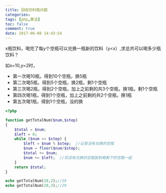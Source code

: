 ```yaml
---
title: 回收饮料瓶问题
categories:
tags: [php,算法]
toc: false
comment: true
date: 2017-06-08 14:43:54
---
```



x瓶饮料，喝完了每y个空瓶可以兑换一瓶新的饮料（y<x）,求总共可以喝多少瓶饮料？

<!--more-->

如x=10,y=2时，

- 第一次喝10瓶，得到10个空瓶，换5瓶
- 第二次喝5瓶，得到5个空瓶，换2瓶，剩1个空瓶
- 第三次喝2瓶，得到2个空瓶，加上之前剩的共3个空瓶，换1瓶，剩1个空瓶
- 第四次喝1瓶，得到1个空瓶，加上之前剩的共2个空瓶，换1瓶
- 第五次喝1瓶，得到1个空瓶，没的换


``` php
<?php

function getTotalNum($num,$step)
{
    $total = $num;
    $left = 0;
    while ($num >= $step) {
        $left = $num % $step;  //记录没有兑换的空瓶
        $num = floor($num/$step);
        $total += $num;
        $num += $left;  //将没有兑换的空瓶放到喝剩下的空瓶一起
    }
    return $total;
}

echo getTotalNum(10,2);//19
echo getTotalNum(20,3);//29
```